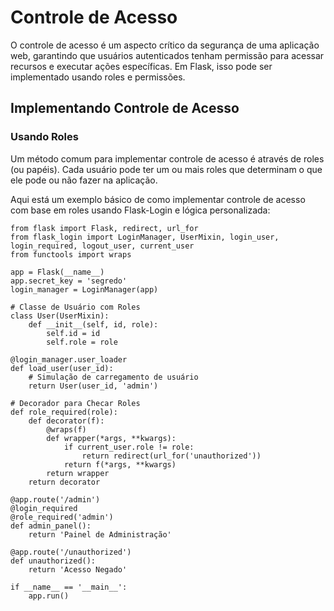 # Controle de Acesso

O controle de acesso é um aspecto crítico da segurança de uma aplicação web, garantindo que usuários autenticados tenham permissão para acessar recursos e executar ações específicas. Em Flask, isso pode ser implementado usando roles e permissões.

## Implementando Controle de Acesso

### Usando Roles

Um método comum para implementar controle de acesso é através de roles (ou papéis). Cada usuário pode ter um ou mais roles que determinam o que ele pode ou não fazer na aplicação.

Aqui está um exemplo básico de como implementar controle de acesso com base em roles usando Flask-Login e lógica personalizada:


    from flask import Flask, redirect, url_for
    from flask_login import LoginManager, UserMixin, login_user, login_required, logout_user, current_user
    from functools import wraps

    app = Flask(__name__)
    app.secret_key = 'segredo'
    login_manager = LoginManager(app)

    # Classe de Usuário com Roles
    class User(UserMixin):
        def __init__(self, id, role):
            self.id = id
            self.role = role

    @login_manager.user_loader
    def load_user(user_id):
        # Simulação de carregamento de usuário
        return User(user_id, 'admin')

    # Decorador para Checar Roles
    def role_required(role):
        def decorator(f):
            @wraps(f)
            def wrapper(*args, **kwargs):
                if current_user.role != role:
                    return redirect(url_for('unauthorized'))
                return f(*args, **kwargs)
            return wrapper
        return decorator

    @app.route('/admin')
    @login_required
    @role_required('admin')
    def admin_panel():
        return 'Painel de Administração'

    @app.route('/unauthorized')
    def unauthorized():
        return 'Acesso Negado'

    if __name__ == '__main__':
        app.run()
